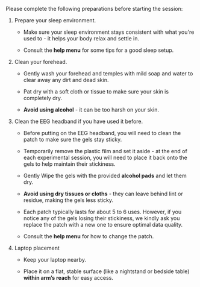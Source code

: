 Please complete the following preparations before starting the session:

1. Prepare your sleep environment.
   
    - Make sure your sleep environment stays consistent with what you're used to - it helps your body relax and settle in.
   
    - Consult the **help menu** for some tips for a good sleep setup.

2. Clean your forehead.

   - Gently wash your forehead and temples with mild soap and water to clear away any dirt and dead skin.

   - Pat dry with a soft cloth or tissue to make sure your skin is completely dry.

   - **Avoid using alcohol** - it can be too harsh on your skin.

3. Clean the EEG headband if you have used it before.

   - Before putting on the EEG headband, you will need to clean the patch to make sure the gels stay sticky.
   
   - Temporarily remove the plastic film and set it aside - at the end of each experimental session, you will need to place it back onto the gels to help maintain their stickiness.

   - Gently Wipe the gels with the provided **alcohol pads** and let them dry.

   - **Avoid using dry tissues or cloths** - they can leave behind lint or residue, making the gels less sticky.

   - Each patch typically lasts for about 5 to 6 uses. However, if you notice any of the gels losing their stickiness, we kindly ask you replace the patch with a new one to ensure optimal data quality.

   - Consult the **help menu** for how to change the patch.

4. Laptop placement

   - Keep your laptop nearby.
   
   - Place it on a flat, stable surface (like a nightstand or bedside table) **within arm’s reach** for easy access.